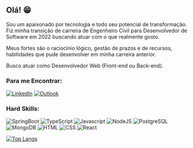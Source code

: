 ## Olá! :grin:

Sou um apaixonado por tecnologia e todo seu potencial de transformação. Fiz minha transição de carreira de Engenheiro Civil para Desenvolvedor de Software em 2022 buscando atuar com o que realmente gosto.

Meus fortes são o raciocínio lógico, gestão de prazos e de recursos, habilidades que pude desenvolver em minha carreira anterior.

Busco atuar como Desenvolvedor Web (Front-end ou Back-end).


### Para me Encontrar:
[![LinkedIn](https://img.shields.io/badge/LinkedIn-0077B5?style=for-the-badge&logo=linkedin&logoColor=white)](https://www.linkedin.com/in/vinicius-bastos-dev/)
[![Outlook](https://img.shields.io/badge/Microsoft_Outlook-0078D4?style=for-the-badge&logo=microsoft-outlook&logoColor=white)](mailto:vclemente2@hotmail.com)


### Hard Skills:
![SpringBoot](https://img.shields.io/badge/Spring_Boot-F2F4F9?style=for-the-badge&logo=spring-boot)
![TypeScript](https://img.shields.io/badge/TypeScript-007ACC?style=for-the-badge&logo=typescript&logoColor=white)
![Javascript](https://img.shields.io/badge/JavaScript-323330?style=for-the-badge&logo=javascript&logoColor=F7DF1E)
![NodeJS](https://img.shields.io/badge/Node.js-339933?style=for-the-badge&logo=nodedotjs&logoColor=white)
![PostgreSQL](https://img.shields.io/badge/PostgreSQL-316192?style=for-the-badge&logo=postgresql&logoColor=white)
![MongoDB](https://img.shields.io/badge/MongoDB-4EA94B?style=for-the-badge&logo=mongodb&logoColor=white)
![HTML](https://img.shields.io/badge/HTML5-E34F26?style=for-the-badge&logo=html5&logoColor=white)
![CSS](https://img.shields.io/badge/CSS3-1572B6?style=for-the-badge&logo=css3&logoColor=white)
![React](https://img.shields.io/badge/React-20232A?style=for-the-badge&logo=react&logoColor=61DAFB)

[![Top Langs](https://github-readme-stats.vercel.app/api/top-langs/?username=vclemente2&theme=midnight-purple)](https://github.com/anuraghazra/github-readme-stats)
